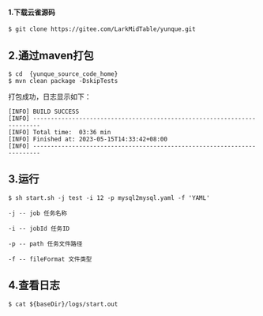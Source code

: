 #### 1.下载云雀源码

```
$ git clone https://gitee.com/LarkMidTable/yunque.git
```

## 2.通过maven打包

```
$ cd  {yunque_source_code_home}
$ mvn clean package -DskipTests
```
打包成功，日志显示如下：
```
[INFO] BUILD SUCCESS
[INFO] ------------------------------------------------------------------------
[INFO] Total time:  03:36 min
[INFO] Finished at: 2023-05-15T14:33:42+08:00
[INFO] ------------------------------------------------------------------------
```
## 3.运行

```
$ sh start.sh -j test -i 12 -p mysql2mysql.yaml -f 'YAML'

-j -- job 任务名称 

-i -- jobId 任务ID 

-p -- path 任务文件路径

-f -- fileFormat 文件类型
```

## 4.查看日志

```
$ cat ${baseDir}/logs/start.out
```